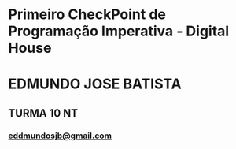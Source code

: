 # Primeiro CheckPoint de Programação Imperativa - Digital House
# EDMUNDO JOSE BATISTA
## TURMA 10 NT
### eddmundosjb@gmail.com
